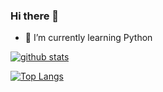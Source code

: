 ### Hi there 👋
- 🌱 I’m currently learning Python

[![github stats](https://github-readme-stats.vercel.app/api?username=anandadwii&show_icons=true&theme=dracula&count_private=true)](https://github.com/anuraghazra/github-readme-stats)


[![Top Langs](https://github-readme-stats.vercel.app/api/top-langs/?username=anandadwii&langs_count=8&layout=compact&theme=dracula)](https://github.com/anuraghazra/github-readme-stats)

<!--
**anandadwii/anandadwii** is a ✨ _special_ ✨ repository because its `README.md` (this file) appears on your GitHub profile.



Here are some ideas to get you started:

- 🔭 I’m currently working on ...
- 🌱 I’m currently learning ...
- 👯 I’m looking to collaborate on ...
- 🤔 I’m looking for help with ...
- 💬 Ask me about ...
- 📫 How to reach me: ...
- 😄 Pronouns: ...
- ⚡ Fun fact: ...
-->
